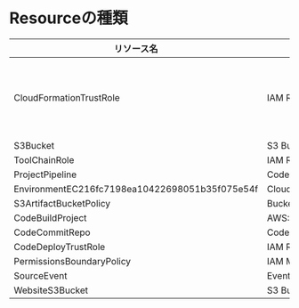 # Resourceの種類  

|リソース名|サービス|用途|
|-|-|-|
|CloudFormationTrustRole|IAM Role|CloudFormationが実行する際に必要な権限（Apigatewayを作成する権限など）|
|S3Bucket|S3 Bucket||
|ToolChainRole|IAM Role||
|ProjectPipeline|CodePipeline||
|EnvironmentEC216fc7198ea10422698051b35f075e54f|Cloud9||
|S3ArtifactBucketPolicy|BucketPolicy||
|CodeBuildProject|AWS::CodeBuild::Project||
|CodeCommitRepo|CodeCommit||
|CodeDeployTrustRole|IAM Role||
|PermissionsBoundaryPolicy|IAM ManagedPolicy||
|SourceEvent|EventBridg Rule||
|WebsiteS3Bucket|S3 Bucket||



